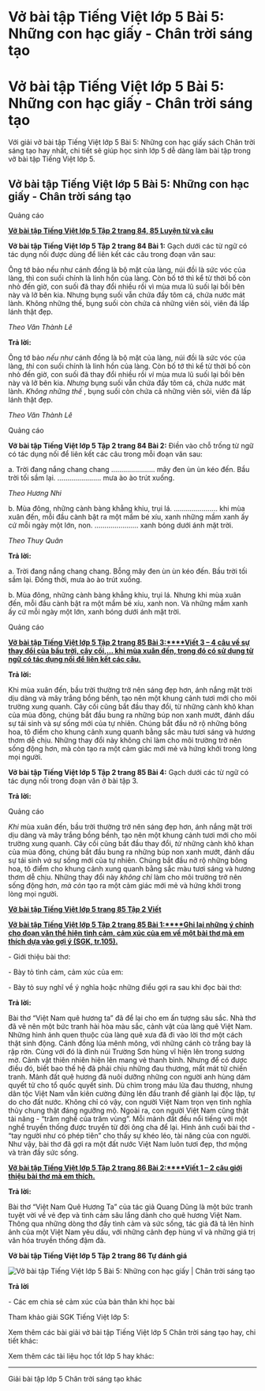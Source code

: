 # Vở bài tập Tiếng Việt lớp 5 Bài 5: Những con hạc giấy - Chân trời sáng tạo

# Vở bài tập Tiếng Việt lớp 5 Bài 5: Những con hạc giấy - Chân trời sáng tạo

Với giải vở bài tập Tiếng Việt lớp 5 Bài 5: Những con hạc giấy sách Chân trời sáng tạo hay nhất, chi tiết sẽ giúp học sinh lớp 5 dễ dàng làm bài tập trong vở bài tập Tiếng Việt lớp 5.

## Vở bài tập Tiếng Việt lớp 5 Bài 5: Những con hạc giấy - Chân trời sáng tạo

Quảng cáo

[**Vở bài tập Tiếng Việt lớp 5 Tập 2 trang 84, 85 Luyện từ và câu**](https://vietjack.com/vbt-tieng-viet-5-ct/luyen-tu-va-cau-trang-84-vbt-tieng-viet-5-tap-2.jsp)

**Vở bài tập Tiếng Việt lớp 5 Tập 2 trang 84 Bài 1:** Gạch dưới các từ ngữ có tác dụng nối được dùng để liên kết các câu trong đoạn văn sau:

Ông tớ bảo nếu như cánh đồng là bộ mặt của làng, núi đồi là sức vóc của làng, thì con suối chính là linh hồn của làng. Còn bố tớ thì kể từ thời bố còn nhỏ đến giờ, con suối đã thay đổi nhiều rồi vì mùa mưa lũ suối lại bồi bên này và lở bên kia. Nhưng bụng suối vẫn chứa đầy tôm cá, chứa nước mát lành. Không những thế, bụng suối còn chứa cả những viên sỏi, viên đá lấp lánh thật đẹp. 

_Theo Văn Thành Lê_

**Trả lời:**

Ông tớ bảo _nếu như_ cánh đồng là bộ mặt của làng, núi đồi là sức vóc của làng, _thì_ con suối chính là linh hồn của làng. Còn bố tớ thì kể từ thời bố còn nhỏ đến giờ, con suối đã thay đổi nhiều rồi _vì_ mùa mưa lũ suối lại bồi bên này và lở bên kia. _Nhưng_ bụng suối vẫn chứa đầy tôm cá, chứa nước mát lành. _Không những thế_ , bụng suối còn chứa cả những viên sỏi, viên đá lấp lánh thật đẹp. 

_Theo Văn Thành Lê_

Quảng cáo

**Vở bài tập Tiếng Việt lớp 5 Tập 2 trang 84 Bài 2:** Điền vào chỗ trống từ ngữ có tác dụng nối để liên kết các câu trong mỗi đoạn văn sau:

a. Trời đang nắng chang chang …………………. mây đen ùn ùn kéo đến. Bầu trời tối sầm lại. …………………. mưa ào ào trút xuống. 

_Theo Hương Nhi_

b. Mùa đông, những cành bàng khẳng khiu, trụi lá. …………………. khi mùa xuân đến, mỗi đầu cành bật ra một mầm bé xíu, xanh những mầm xanh ấy cứ mỗi ngày một lớn, non. …………………. xanh bóng dưới ánh mặt trời. 

_Theo Thuy Quân_

**Trả lời:**

a. Trời đang nắng chang chang. Bỗng mây đen ùn ùn kéo đến. Bầu trời tối sầm lại. Đồng thời, mưa ào ào trút xuống.

b. Mùa đông, những cành bàng khẳng khiu, trụi lá. Nhưng khi mùa xuân đến, mỗi đầu cành bật ra một mầm bé xíu, xanh non. Và những mầm xanh ấy cứ mỗi ngày một lớn, xanh bóng dưới ánh mặt trời.

Quảng cáo

[**Vở bài tập Tiếng Việt lớp 5 Tập 2 trang 85 Bài 3:****Viết 3 – 4 câu về sự thay đổi của bầu trời, cây cối,... khi mùa xuân đến, trong đó có sử dụng từ ngữ có tác dụng nối để liên kết các câu.**](https://vietjack.com/vbt-tieng-viet-5-ct/viet-3-4-cau-ve-su-thay-doi-cua-bau-troi-cay-coi-khi-vm.jsp)

**Trả lời:**

Khi mùa xuân đến, bầu trời thường trở nên sáng đẹp hơn, ánh nắng mặt trời dịu dàng và mây trắng bồng bềnh, tạo nên một khung cảnh tươi mới cho môi trường xung quanh. Cây cối cũng bắt đầu thay đổi, từ những cành khô khan của mùa đông, chúng bắt đầu bung ra những búp non xanh mướt, đánh dấu sự tái sinh và sự sống mới của tự nhiên. Chúng bắt đầu nở rộ những bông hoa, tô điểm cho khung cảnh xung quanh bằng sắc màu tươi sáng và hương thơm dễ chịu. Những thay đổi này không chỉ làm cho môi trường trở nên sống động hơn, mà còn tạo ra một cảm giác mới mẻ và hứng khởi trong lòng mọi người.

**Vở bài tập Tiếng Việt lớp 5 Tập 2 trang 85 Bài 4:** Gạch dưới các từ ngữ có tác dụng nối trong đoạn văn ở bài tập 3.

**Trả lời:**

Quảng cáo

_Khi_ mùa xuân đến, bầu trời thường trở nên sáng đẹp hơn, ánh nắng mặt trời dịu dàng và mây trắng bồng bềnh, tạo nên một khung cảnh tươi mới cho môi trường xung quanh. Cây cối cũng bắt đầu thay đổi, _từ_ những cành khô khan của mùa đông, chúng bắt đầu bung ra những búp non xanh mướt, đánh dấu sự tái sinh _và_ sự sống mới của tự nhiên. Chúng bắt đầu nở rộ những bông hoa, tô điểm cho khung cảnh xung quanh bằng sắc màu tươi sáng và hương thơm dễ chịu. Những thay đổi này _không chỉ_ làm cho môi trường trở nên sống động hơn, _mà còn_ tạo ra một cảm giác mới mẻ và hứng khởi trong lòng mọi người.

[**Vở bài tập Tiếng Việt lớp 5 trang 85 Tập 2 Viết**](https://vietjack.com/vbt-tieng-viet-5-ct/viet-trang-85-vbt-tieng-viet-5-tap-2.jsp)

[**Vở bài tập Tiếng Việt lớp 5 Tập 2 trang 85 Bài 1:****Ghi lại những ý chính cho đoạn văn thể hiện tình cảm, cảm xúc của em về một bài thơ mà em thích dựa vào gợi ý (SGK, tr.105).**](https://vietjack.com/vbt-tieng-viet-5-ct/ghi-lai-nhung-y-chinh-cho-doan-van-the-hien-tinh-cam-cam-xuc-vm.jsp)

\- Giới thiệu bài thơ: 

\- Bày tỏ tình cảm, cảm xúc của em: 

\- Bày tỏ suy nghĩ về ý nghĩa hoặc những điều gợi ra sau khi đọc bài thơ: 

**Trả lời:**

Bài thơ “Việt Nam quê hương ta” đã để lại cho em ấn tượng sâu sắc. Nhà thơ đã vẽ nên một bức tranh hài hòa màu sắc, cảnh vật của làng quê Việt Nam. Những hình ảnh quen thuộc của làng quê xưa đã đi vào lời thơ một cách thật sinh động. Cánh đồng lúa mênh mông, với những cánh cò trắng bay lả rập rờn. Cùng với đó là đỉnh núi Trường Sơn hùng vĩ hiện lên trong sương mờ. Cảnh vật thiên nhiên hiện lên mang vẻ thanh bình. Nhưng để có được điều đó, biết bao thế hệ đã phải chịu những đau thương, mất mát từ chiến tranh. Mảnh đất quê hương đã nuôi dưỡng những con người anh hùng dám quyết tử cho tổ quốc quyết sinh. Dù chìm trong máu lửa đau thương, nhưng dân tộc Việt Nam vẫn kiên cường đứng lên đấu tranh để giành lại độc lập, tự do cho đất nước. Không chỉ có vậy, con người Việt Nam trọn vẹn tình nghĩa thủy chung thật đáng ngưỡng mộ. Ngoài ra, con người Việt Nam cũng thật tài năng - “trăm nghề của trăm vùng”. Mỗi mảnh đất đều nổi tiếng với một nghề truyền thống được truyền từ đời ông cha để lại. Hình ảnh cuối bài thơ - “tay người như có phép tiên” cho thấy sự khéo léo, tài năng của con người. Như vậy, bài thơ đã gợi ra một đất nước Việt Nam luôn tươi đẹp, thơ mộng và tràn đầy sức sống.

[**Vở bài tập Tiếng Việt lớp 5 Tập 2 trang 86 Bài 2:****Viết 1 – 2 câu giới thiệu bài thơ mà em thích.**](https://vietjack.com/vbt-tieng-viet-5-ct/viet-1-2-cau-gioi-thieu-bai-tho-ma-em-thich-vm.jsp)

**Trả lời:**

Bài thơ “Việt Nam Quê Hương Ta” của tác giả Quang Dũng là một bức tranh tuyệt vời về vẻ đẹp và tình cảm sâu lắng dành cho quê hương Việt Nam. Thông qua những dòng thơ đầy tình cảm và sức sống, tác giả đã tả lên hình ảnh của một Việt Nam yêu dấu, với những cảnh đẹp hùng vĩ và những giá trị văn hóa truyền thống đậm đà.

**Vở bài tập Tiếng Việt lớp 5 Tập 2 trang 86 Tự đánh giá**

![Vở bài tập Tiếng Việt lớp 5 Bài 5: Những con hạc giấy | Chân trời sáng tạo](https://vietjack.com/vbt-tieng-viet-5-ct/images/bai-5-nhung-con-hac-giay-236788.PNG)

**Trả lời**

\- Các em chia sẻ cảm xúc của bản thân khi học bài 

Tham khảo giải SGK Tiếng Việt lớp 5:

Xem thêm các bài giải vở bài tập Tiếng Việt lớp 5 Chân trời sáng tạo hay, chi tiết khác:

Xem thêm các tài liệu học tốt lớp 5 hay khác:

* * *

Giải bài tập lớp 5 Chân trời sáng tạo khác
